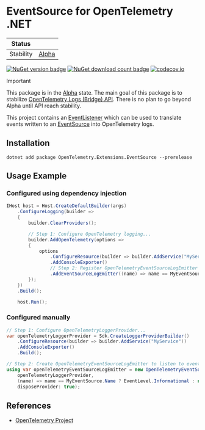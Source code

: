 # EventSource for OpenTelemetry .NET

| Status        |           |
| ------------- |-----------|
| Stability     | [Alpha](../../README.md#alpha) |

[![NuGet version badge](https://img.shields.io/nuget/v/OpenTelemetry.Appenders.EventSource.svg)](https://www.nuget.org/packages/OpenTelemetry.Appenders.EventSource)
[![NuGet download count badge](https://img.shields.io/nuget/dt/OpenTelemetry.Appenders.EventSource.svg)](https://www.nuget.org/packages/OpenTelemetry.Appenders.EventSource)
[![codecov.io](https://codecov.io/gh/open-telemetry/opentelemetry-dotnet-contrib/branch/main/graphs/badge.svg?flag=unittests-Appenders.EventSource)](https://app.codecov.io/gh/open-telemetry/opentelemetry-dotnet-contrib?flags[0]=unittests-Appenders.EventSource)

> [!IMPORTANT]
> This package is in the [Alpha](../../README.md#alpha) state. The main goal
  of this package is to stabilize [OpenTelemetry Logs (Bridge) API](https://github.com/open-telemetry/opentelemetry-dotnet/issues/4433).
  There is no plan to go beyond Alpha until API reach stability.

This project contains an
[EventListener](https://docs.microsoft.com/dotnet/api/system.diagnostics.tracing.eventlistener)
which can be used to translate events written to an
[EventSource](https://docs.microsoft.com/dotnet/api/system.diagnostics.tracing.eventsource)
into OpenTelemetry logs.

## Installation

```shell
dotnet add package OpenTelemetry.Extensions.EventSource --prerelease
```

## Usage Example

### Configured using dependency injection

```csharp
IHost host = Host.CreateDefaultBuilder(args)
    .ConfigureLogging(builder =>
    {
        builder.ClearProviders();

        // Step 1: Configure OpenTelemetry logging...
        builder.AddOpenTelemetry(options =>
        {
            options
                .ConfigureResource(builder => builder.AddService("MyService"))
                .AddConsoleExporter()
                // Step 2: Register OpenTelemetryEventSourceLogEmitter to listen to events...
                .AddEventSourceLogEmitter((name) => name == MyEventSource.Name ? EventLevel.Informational : null);
        });
    })
    .Build();

    host.Run();
```

### Configured manually

```csharp
// Step 1: Configure OpenTelemetryLoggerProvider...
var openTelemetryLoggerProvider = Sdk.CreateLoggerProviderBuilder()
    .ConfigureResource(builder => builder.AddService("MyService"))
    .AddConsoleExporter()
    .Build();

// Step 2: Create OpenTelemetryEventSourceLogEmitter to listen to events...
using var openTelemetryEventSourceLogEmitter = new OpenTelemetryEventSourceLogEmitter(
    openTelemetryLoggerProvider,
    (name) => name == MyEventSource.Name ? EventLevel.Informational : null,
    disposeProvider: true);
```

## References

* [OpenTelemetry Project](https://opentelemetry.io/)
